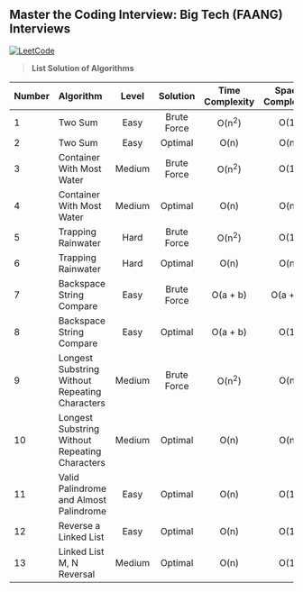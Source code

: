 ## Master the Coding Interview: Big Tech (FAANG) Interviews

[![LeetCode](https://img.shields.io/badge/LeetCode-cibofdevs-blue.svg)](https://leetcode.com/cibofdevs/)


> **List Solution of Algorithms**

| **Number** | **Algorithm**                                  | **Level**  | **Solution** | **Time Complexity** | **Space Complexity** |                                                                        **Code**                                                                         | **LeetCode**                                                                                                  |
|:-----------|:-----------------------------------------------|:----------:|:------------:|:-------------------:|:--------------------:|:-------------------------------------------------------------------------------------------------------------------------------------------------------:|:--------------------------------------------------------------------------------------------------------------|
| 1          | Two Sum                                        |    Easy    | Brute Force  |  O(n<sup>2</sup>)   |         O(1)         |                    [solution.js](https://github.com/cibofdevs/faang-coding-interviews/blob/main/01.two-sum/brute-force/solution.js)                     | https://leetcode.com/problems/two-sum                                                                         |
| 2          | Two Sum                                        |    Easy    |   Optimal    |        O(n)         |         O(n)         |                  [solution.js](https://github.com/cibofdevs/faang-coding-interviews/blob/main/01.two-sum/optimal-solution/solution.js)                  | https://leetcode.com/problems/two-sum                                                                         |
| 3          | Container With Most Water                      |   Medium   | Brute Force  |  O(n<sup>2</sup>)   |         O(1)         |           [solution.js](https://github.com/cibofdevs/faang-coding-interviews/blob/main/02.container-with-most-water/brute-force/solution.js)            | https://leetcode.com/problems/container-with-most-water                                                       |
| 4          | Container With Most Water                      |   Medium   |   Optimal    |        O(n)         |         O(n)         |         [solution.js](https://github.com/cibofdevs/faang-coding-interviews/blob/main/02.container-with-most-water/optimal-solution/solution.js)         | https://leetcode.com/problems/container-with-most-water                                                       |
| 5          | Trapping Rainwater                             |    Hard    | Brute Force  |  O(n<sup>2</sup>)   |         O(1)         |               [solution.js](https://github.com/cibofdevs/faang-coding-interviews/blob/main/03.trapping-rainwater/brute-force/solution.js)               | https://leetcode.com/problems/trapping-rain-water                                                             |
| 6          | Trapping Rainwater                             |    Hard    |   Optimal    |        O(n)         |         O(n)         |            [solution.js](https://github.com/cibofdevs/faang-coding-interviews/blob/main/03.trapping-rainwater/optimal-solution/solution.js)             | https://leetcode.com/problems/trapping-rain-water                                                             |
| 7          | Backspace String Compare                       |    Easy    | Brute Force  |      O(a + b)       |       O(a + b)       |            [solution.js](https://github.com/cibofdevs/faang-coding-interviews/blob/main/04.backspace-string-compare/brute-force/solution.js)            | https://leetcode.com/problems/backspace-string-compare                                                        |
| 8          | Backspace String Compare                       |    Easy    |   Optimal    |      O(a + b)       |         O(1)         |              [solution.js](https://github.com/cibofdevs/faang-coding-interviews/blob/main/04.backspace-string-compare/optimal/solution.js)              | https://leetcode.com/problems/backspace-string-compare                                                        |
| 9          | Longest Substring Without Repeating Characters |   Medium   | Brute Force  |  O(n<sup>2</sup>)   |         O(n)         | [solution.js](https://github.com/cibofdevs/faang-coding-interviews/blob/main/05.longest-substring-without-repeating-characters/brute-force/solution.js) | https://leetcode.com/problems/longest-substring-without-repeating-characters                                  |
| 10         | Longest Substring Without Repeating Characters |   Medium   |   Optimal    |        O(n)         |         O(n)         |   [solution.js](https://github.com/cibofdevs/faang-coding-interviews/blob/main/05.longest-substring-without-repeating-characters/optimal/solution.js)   | https://leetcode.com/problems/longest-substring-without-repeating-characters                                  |
| 11         | Valid Palindrome and Almost Palindrome         |    Easy    |   Optimal    |        O(n)         |         O(1)         |       [solution.js](https://github.com/cibofdevs/faang-coding-interviews/blob/main/06.valid-palindrome-and-almost-palindrome/optimal/solution.js)       | 1. https://leetcode.com/problems/valid-palindrome <br> 2. https://leetcode.com/problems/valid-palindrome-ii   |
| 12         | Reverse a Linked List                          |    Easy    |   Optimal    |        O(n)         |         O(1)         |                [solution.js](https://github.com/cibofdevs/faang-coding-interviews/blob/main/07.reverse-linked-list/optimal/solution.js)                 | https://leetcode.com/problems/reverse-linked-list                                                             |
| 13         | Linked List M, N Reversal                      |   Medium   |   Optimal    |        O(n)         |         O(1)         |               [solution.js](https://github.com/cibofdevs/faang-coding-interviews/blob/main/08.linkedlist-mn-reversal/optimal/solution.js)               | https://leetcode.com/problems/reverse-linked-list-ii                                                          |